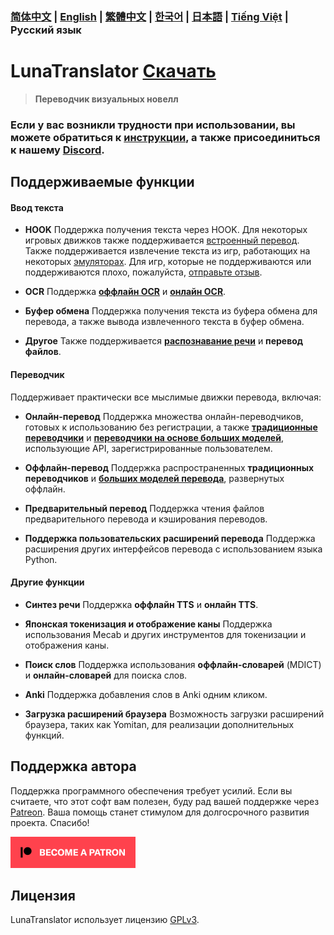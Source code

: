 ### [简体中文](README.md) | [English](README_en.md) | [繁體中文](README_cht.md) | [한국어](README_ko.md) | [日本語](README_ja.md) | [Tiếng Việt](README_vi.md) | Русский язык

# LunaTranslator [Скачать](https://docs.lunatranslator.org/ru/README.html)

> **Переводчик визуальных новелл**

### Если у вас возникли трудности при использовании, вы можете обратиться к [инструкции](https://docs.lunatranslator.org/ru), а также присоединиться к нашему [Discord](https://discord.com/invite/ErtDwVeAbB).

## Поддерживаемые функции

#### Ввод текста

- **HOOK** Поддержка получения текста через HOOK. Для некоторых игровых движков также поддерживается [встроенный перевод](https://docs.lunatranslator.org/ru/embedtranslate.html). Также поддерживается извлечение текста из игр, работающих на некоторых [эмуляторах](https://docs.lunatranslator.org/ru/emugames.html). Для игр, которые не поддерживаются или поддерживаются плохо, пожалуйста, [отправьте отзыв](https://github.com/HIllya51/LunaTranslator/issues/new?assignees=&labels=enhancement&projects=&template=01_game_request.yaml).

- **OCR** Поддержка **[оффлайн OCR](https://docs.lunatranslator.org/ru/useapis/ocrapi.html)** и **[онлайн OCR](https://docs.lunatranslator.org/ru/useapis/ocrapi.html)**.

- **Буфер обмена** Поддержка получения текста из буфера обмена для перевода, а также вывода извлеченного текста в буфер обмена.

- **Другое** Также поддерживается **[распознавание речи](https://docs.lunatranslator.org/ru/sr.html)** и **перевод файлов**.

#### Переводчик

Поддерживает практически все мыслимые движки перевода, включая:

- **Онлайн-перевод** Поддержка множества онлайн-переводчиков, готовых к использованию без регистрации, а также **[традиционные переводчики](https://docs.lunatranslator.org/ru/useapis/tsapi.html)** и **[переводчики на основе больших моделей](https://docs.lunatranslator.org/ru/guochandamoxing.html)**, использующие API, зарегистрированные пользователем.

- **Оффлайн-перевод** Поддержка распространенных **традиционных переводчиков** и **[больших моделей перевода](https://docs.lunatranslator.org/ru/offlinellm.html)**, развернутых оффлайн.

- **Предварительный перевод** Поддержка чтения файлов предварительного перевода и кэширования переводов.

- **Поддержка пользовательских расширений перевода** Поддержка расширения других интерфейсов перевода с использованием языка Python.

#### Другие функции

- **Синтез речи** Поддержка **оффлайн TTS** и **онлайн TTS**.

- **Японская токенизация и отображение каны** Поддержка использования Mecab и других инструментов для токенизации и отображения каны.

- **Поиск слов** Поддержка использования **оффлайн-словарей** (MDICT) и **онлайн-словарей** для поиска слов.

- **Anki** Поддержка добавления слов в Anki одним кликом.

- **Загрузка расширений браузера** Возможность загрузки расширений браузера, таких как Yomitan, для реализации дополнительных функций.

## Поддержка автора

Поддержка программного обеспечения требует усилий. Если вы считаете, что этот софт вам полезен, буду рад вашей поддержке через [Patreon](https://patreon.com/HIllya51). Ваша помощь станет стимулом для долгосрочного развития проекта. Спасибо!

<a href="https://patreon.com/HIllya51" target='_blank'><img width="200" src="../docs/become_a_patron_4x1_black_logo_white_text_on_coral.svg"></a>

## Лицензия

LunaTranslator использует лицензию [GPLv3](../LICENSE).